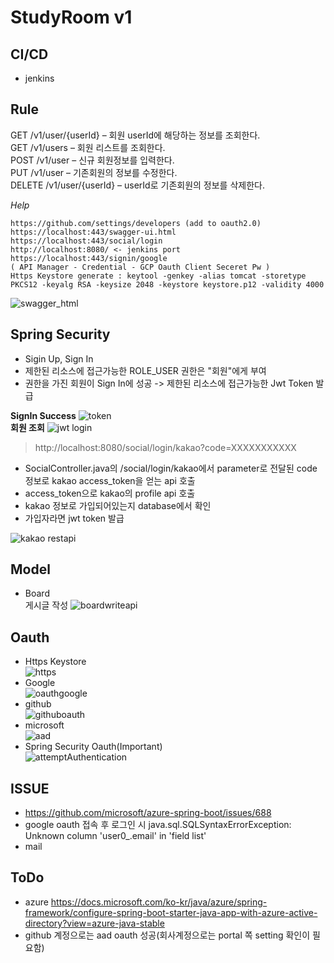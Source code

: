 # StudyRoom v1
## CI/CD
- jenkins

## Rule
GET /v1/user/{userId} – 회원 userId에 해당하는 정보를 조회한다.  
GET /v1/users – 회원 리스트를 조회한다.  
POST /v1/user – 신규 회원정보를 입력한다.  
PUT /v1/user – 기존회원의 정보를 수정한다.  
DELETE /v1/user/{userId} – userId로 기존회원의 정보를 삭제한다.  

<i>Help</i>
```
https://github.com/settings/developers (add to oauth2.0)
https://localhost:443/swagger-ui.html
https://localhost:443/social/login
http://localhost:8080/ <- jenkins port
https://localhost:443/signin/google
( API Manager - Credential - GCP Oauth Client Seceret Pw )  
Https Keystore generate : keytool -genkey -alias tomcat -storetype PKCS12 -keyalg RSA -keysize 2048 -keystore keystore.p12 -validity 4000
```
![swagger_html](https://user-images.githubusercontent.com/34512538/64470974-6f060880-d186-11e9-9797-76e971781f01.PNG)
## Spring Security
- Sigin Up, Sign In
- 제한된 리소스에 접근가능한 ROLE_USER 권한은 "회원"에게 부여
- 권한을 가진 회원이 Sign In에 성공 -> 제한된 리소스에 접근가능한 Jwt Token 발급  

<b>SignIn Success</b>
![token](https://user-images.githubusercontent.com/34512538/64478039-58d76700-d1dd-11e9-96a8-cabebfe7e066.PNG)  
<b>회원 조회</b>
![jwt login](https://user-images.githubusercontent.com/34512538/64483342-1d6b8580-d23b-11e9-8112-01a7a3af5483.PNG)  

> http://localhost:8080/social/login/kakao?code=XXXXXXXXXXX
- SocialController.java의 /social/login/kakao에서 parameter로 전달된 code 정보로 kakao access_token을 얻는 api 호출  
- access_token으로 kakao의 profile api 호출
- kakao 정보로 가입되어있는지 database에서 확인
- 가입자라면 jwt token 발급  

![kakao restapi](https://user-images.githubusercontent.com/34512538/64781295-7caff980-d59d-11e9-884d-85400673d656.PNG)
## Model
- Board  
게시글 작성
![boardwriteapi](https://user-images.githubusercontent.com/34512538/64876015-3768f600-d689-11e9-9e46-9121ca0bcf3a.PNG)
## Oauth
- Https Keystore  
![https](https://user-images.githubusercontent.com/34512538/64970223-56ad9080-d8e0-11e9-8b71-f0a984b84f38.PNG)  
- Google  
![oauthgoogle](https://user-images.githubusercontent.com/34512538/65257015-7c82a180-db3b-11e9-9be0-e735f0940853.PNG)  
- github  
![githuboauth](https://user-images.githubusercontent.com/34512538/65892204-da877280-e3e0-11e9-9263-331b55c1a858.PNG)  
- microsoft  
![aad](https://user-images.githubusercontent.com/34512538/66216590-b9849180-e700-11e9-9ee6-f2330602d7ee.PNG)  
- Spring Security Oauth(Important)  
![attemptAuthentication](https://user-images.githubusercontent.com/34512538/65437485-d5fe0f80-de5e-11e9-8254-edae5e261066.PNG)

## ISSUE
- https://github.com/microsoft/azure-spring-boot/issues/688
- google oauth 접속 후 로그인 시 java.sql.SQLSyntaxErrorException: Unknown column 'user0_.email' in 'field list'
- mail 
## ToDo
- azure https://docs.microsoft.com/ko-kr/java/azure/spring-framework/configure-spring-boot-starter-java-app-with-azure-active-directory?view=azure-java-stable  
- github 계정으로는 aad oauth 성공(회사계정으로는 portal 쪽 setting 확인이 필요함)


